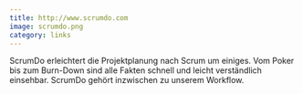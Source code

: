 ```yaml
---
title: http://www.scrumdo.com
image: scrumdo.png
category: links
---
```

ScrumDo erleichtert die Projektplanung nach Scrum um einiges. Vom Poker bis zum Burn-Down sind alle Fakten schnell und leicht verständlich einsehbar. ScrumDo gehört inzwischen zu unserem Workflow.
